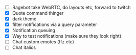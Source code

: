 - [ ] Ragebot take WebRTC, do layouts etc, forward to twitch
- [x] Quote command thinger
- [x] dark theme
- [x] filter notifications via a query parameter
- [x] Notification queuing
- [x] Way to test notifications (make sure they look right)
- [ ] Chat custom emotes (ffz etc)
- [ ] Chat italics
